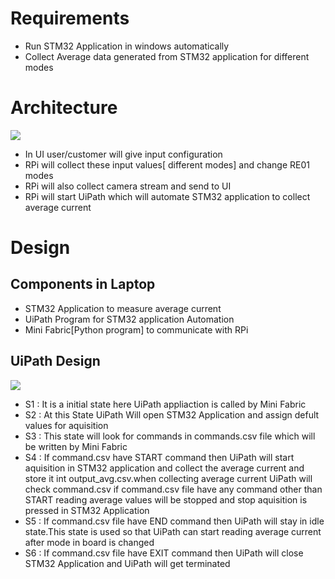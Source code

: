 <h1>Requirements</h1>
<ul>
<li>Run STM32 Application in windows automatically</li>
<li>Collect Average data generated from STM32 application for different modes</li>
</ul>
<h1>Architecture</h1>
<img src="https://drive.google.com/uc?export=view&id=1GP8sPyUHjt-v0cNfwVyZP6_40oGMuqHQ">
<ul>
<li>In UI user/customer will give input configuration</li>
<li>RPi will collect these input values[ different modes] and change RE01 modes</li>
<li>RPi will also collect camera stream and send to UI</li>
<li>RPi will start UiPath which will automate STM32 application to collect average current</li> 
</ul>
<h1>Design</h1>
<h2>Components in Laptop</h2>
<ul>
<li>STM32 Application to measure average current</li>
<li>UiPath Program for STM32 application Automation</li>
<li>Mini Fabric[Python program] to communicate with RPi</li>
</ul>
<h2>UiPath Design</h2>
<img src="https://drive.google.com/uc?export=view&id=1mIztpzCtHUC1RMV4axuppdAIxI4iUiqw">
<ul>
<li>S1 : It is a initial state here UiPath appliaction is called by Mini Fabric</li>
<li>S2 : At this State UiPath Will open STM32 Application and assign defult values for aquisition</li>
<li>S3 : This state will look for commands in commands.csv file which will be written by Mini Fabric</li>
<li>S4 : If command.csv have START command then UiPath will start aquisition in STM32 application and collect the average current and store it int output_avg.csv.when collecting 
average current UiPath will check command.csv if command.csv file have any command other than START reading average values will be stopped 
and stop aquisition is pressed in STM32 Application</li>
<li>S5 : If command.csv file have END command then UiPath will stay in idle state.This state is used so that UiPath can start reading average current after mode in board is 
changed</li>
<li>S6 : If command.csv file have EXIT command then UiPath will close STM32 Application and UiPath will get terminated</li>
</ul>
